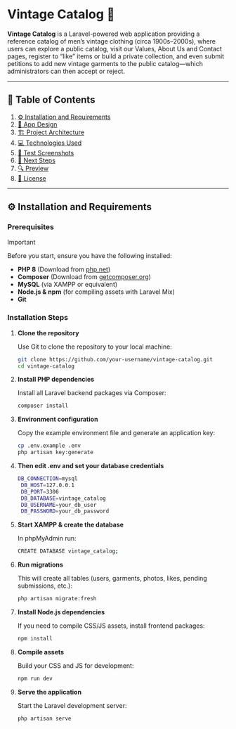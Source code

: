 # **Vintage Catalog** 🧥

**Vintage Catalog** is a Laravel-powered web application providing a reference catalog of men’s vintage clothing (circa 1900s–2000s), where users can explore a public catalog, visit our Values, About Us and Contact pages, register to “like” items or build a private collection, and even submit petitions to add new vintage garments to the public catalog—which administrators can then accept or reject.

---

## 📌 **Table of Contents**
1. [⚙️ Installation and Requirements](#installation-and-requirements)
2. [🎨 App Design](#-app-design)
3. [🏗️ Project Architecture](#project-architecture)
4. [💻 Technologies Used](#-technologies-used) 
5. [🧪 Test Screenshots](#-test-screenshots)
6. [🚀 Next Steps](#-next-steps)
7. [🔍 Preview](#-preview)
9. [🔖 License](#-license)

---

## ⚙️ Installation and Requirements <a name="installation-and-requirements"></a>

### **Prerequisites**  
>[!IMPORTANT]  
> Before you start, ensure you have the following installed:  
> - **PHP 8** (Download from [php.net](https://www.php.net/downloads))  
> - **Composer** (Download from [getcomposer.org](https://getcomposer.org/))  
> - **MySQL** (via XAMPP or equivalent)  
> - **Node.js & npm** (for compiling assets with Laravel Mix)  
> - **Git**  

### **Installation Steps**

1. **Clone the repository**

   Use Git to clone the repository to your local machine:
   ```bash
   git clone https://github.com/your-username/vintage-catalog.git
   cd vintage-catalog
2. **Install PHP dependencies**

    Install all Laravel backend packages via Composer:
   ```bash
   composer install
3. **Environment configuration**

    Copy the example environment file and generate an application key:
    ```bash
    cp .env.example .env
    php artisan key:generate
4. **Then edit .env and set your database credentials**
   ```bash
   DB_CONNECTION=mysql
    DB_HOST=127.0.0.1
    DB_PORT=3306
    DB_DATABASE=vintage_catalog
    DB_USERNAME=your_db_user
    DB_PASSWORD=your_db_password
5. **Start XAMPP & create the database**

   In phpMyAdmin run:
   ```bash
   CREATE DATABASE vintage_catalog;
6. **Run migrations**

   This will create all tables (users, garments, photos, likes, pending submissions, etc.):
    ```bash
    php artisan migrate:fresh
7. **Install Node.js dependencies**

    If you need to compile CSS/JS assets, install frontend packages:
    ```bash
    npm install
8. **Compile assets**

    Build your CSS and JS for development:
    ```bash
    npm run dev
9. **Serve the application**

    Start the Laravel development server:
    ```bash
    php artisan serve
